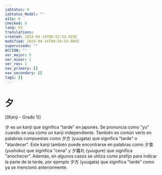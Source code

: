 ```yaml
---
iaStatus: 0
iaStatus_Model: ""
a11y: 0
checked: 0
lang: ES
translations: 
created: 2024-04-14T00:52:54.929Z
modified: 2024-04-14T00:56:54.904Z
supervisado: ""
ACCION: ""
ver_major: 0
ver_minor: 1
ver_rev: 1
nav_primary: []
nav_secondary: []
tags: []
---
```

# 夕

[[Kanji - Grado 1]]

夕 es un kanji que significa "tarde" en japonés. Se pronuncia como "yu" cuando se usa como un kanji independiente. También es común verlo en palabras compuestas como 夕方 (yuugata) que significa "tarde" o "atardecer". Este kanji también puede encontrarse en palabras como 夕食 (yushoku) que significa "cena" y 夕暮れ (yuugure) que significa "anochecer". Además, en algunos casos se utiliza como prefijo para indicar la parte de la tarde, por ejemplo 夕方 (yuugata) que significa "tarde" como ya se mencionó anteriormente.

